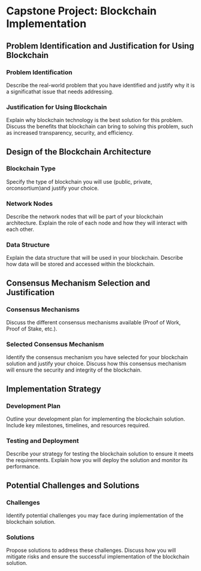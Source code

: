 # Capstone Project: Blockchain Implementation
## Problem Identification and Justification for Using Blockchain
### Problem Identification
Describe the real-world problem that you have identified and
justify why it is a significathat issue that needs addressing.
### Justification for Using Blockchain
Explain why blockchain technology is the best solution for this problem. 
Discuss the benefits that blockchain can bring to solving this problem, such as increased transparency, security, and efficiency.
## Design of the Blockchain Architecture
### Blockchain Type
Specify the type of blockchain you will use (public, private, orconsortium)and justify your choice.
### Network Nodes
Describe the network nodes that will be part of your blockchain architecture. 
Explain the role of each node and how they will interact with each other.
### Data Structure
Explain the data structure that will be used in your blockchain.
Describe how data will be stored and accessed within the blockchain.
## Consensus Mechanism Selection and Justification
### Consensus Mechanisms
Discuss the different consensus mechanisms available (Proof of Work, Proof of Stake, etc.).
### Selected Consensus Mechanism
Identify the consensus mechanism you have selected for your blockchain solution and justify your choice. Discuss how
this consensus mechanism will ensure the security and integrity of the blockchain.
## Implementation Strategy
### Development Plan
Outline your development plan for implementing the blockchain solution. Include key milestones, timelines, and resources required.
### Testing and Deployment
Describe your strategy for testing the blockchain solution to ensure it meets the requirements. Explain how you will deploy the solution and monitor its performance.
## Potential Challenges and Solutions
### Challenges
Identify potential challenges you may face during implementation of the blockchain solution.
### Solutions
Propose solutions to address these challenges. Discuss how you will mitigate risks and ensure the successful implementation of the blockchain solution.
